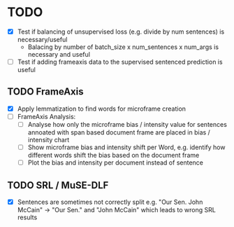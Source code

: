 # TODO

- [x] Test if balancing of unsupervised loss (e.g. divide by num sentences) is necessary/useful
  - Balacing by number of batch_size x num_sentences x num_args is necessary and useful
- [ ] Test if adding frameaxis data to the supervised sentenced prediction is useful

## TODO FrameAxis

- [x] Apply lemmatization to find words for microframe creation
- [ ] FrameAxis Analysis:
  - [ ] Analyse how only the microframe bias / intensity value for sentences annoated with span based document frame are placed in bias / intensity chart
  - [ ] Show microframe bias and intensity shift per Word, e.g. identify how different words shift the bias based on the document frame
  - [ ] Plot the bias and intensity per document instead of sentence

## TODO SRL / MuSE-DLF

- [x] Sentences are sometimes not correctly split e.g. "Our Sen. John McCain" -> "Our Sen." and "John McCain" which leads to wrong SRL results
